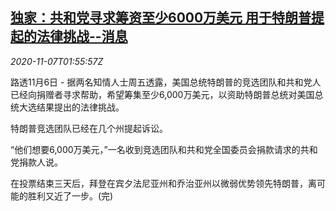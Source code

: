 <!--1604715796000-->
[独家：共和党寻求筹资至少6000万美元 用于特朗普提起的法律挑战--消息](https://cn.reuters.com/article/usa-election-legal-funding-1107-idCNKBS27N01X)
------

<div><i>2020-11-07T01:55:57Z</i></div><p>路透11月6日 - 据两名知情人士周五透露，美国总统特朗普的竞选团队和共和党人已经向捐赠者寻求帮助，希望筹集至少6,000万美元，以资助特朗普总统对美国总统大选结果提出的法律挑战。</p><p>特朗普竞选团队已经在几个州提起诉讼。</p><p>“他们想要6,000万美元，”一名收到竞选团队和共和党全国委员会捐款请求的共和党捐款人说。</p><p>在投票结束三天后，拜登在宾夕法尼亚州和乔治亚州以微弱优势领先特朗普，离可能的胜利又近了一步。(完)</p>
